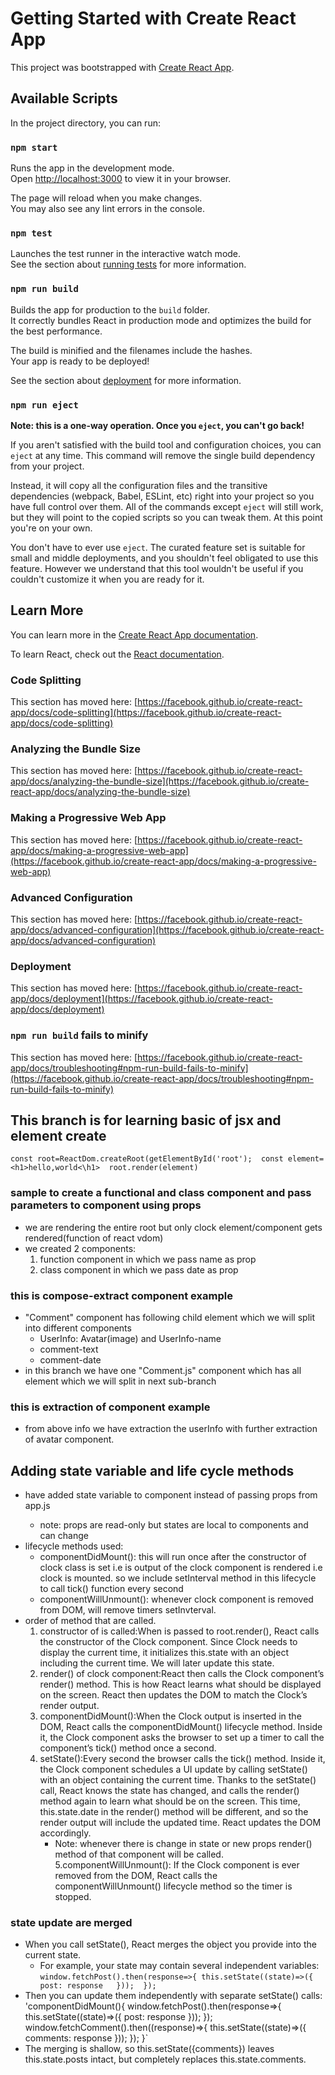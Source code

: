 # Getting Started with Create React App

This project was bootstrapped with [Create React App](https://github.com/facebook/create-react-app).

## Available Scripts

In the project directory, you can run:

### `npm start`

Runs the app in the development mode.\
Open [http://localhost:3000](http://localhost:3000) to view it in your browser.

The page will reload when you make changes.\
You may also see any lint errors in the console.

### `npm test`

Launches the test runner in the interactive watch mode.\
See the section about [running tests](https://facebook.github.io/create-react-app/docs/running-tests) for more information.

### `npm run build`

Builds the app for production to the `build` folder.\
It correctly bundles React in production mode and optimizes the build for the best performance.

The build is minified and the filenames include the hashes.\
Your app is ready to be deployed!

See the section about [deployment](https://facebook.github.io/create-react-app/docs/deployment) for more information.

### `npm run eject`

**Note: this is a one-way operation. Once you `eject`, you can't go back!**

If you aren't satisfied with the build tool and configuration choices, you can `eject` at any time. This command will remove the single build dependency from your project.

Instead, it will copy all the configuration files and the transitive dependencies (webpack, Babel, ESLint, etc) right into your project so you have full control over them. All of the commands except `eject` will still work, but they will point to the copied scripts so you can tweak them. At this point you're on your own.

You don't have to ever use `eject`. The curated feature set is suitable for small and middle deployments, and you shouldn't feel obligated to use this feature. However we understand that this tool wouldn't be useful if you couldn't customize it when you are ready for it.

## Learn More

You can learn more in the [Create React App documentation](https://facebook.github.io/create-react-app/docs/getting-started).

To learn React, check out the [React documentation](https://reactjs.org/).

### Code Splitting

This section has moved here: [https://facebook.github.io/create-react-app/docs/code-splitting](https://facebook.github.io/create-react-app/docs/code-splitting)

### Analyzing the Bundle Size

This section has moved here: [https://facebook.github.io/create-react-app/docs/analyzing-the-bundle-size](https://facebook.github.io/create-react-app/docs/analyzing-the-bundle-size)

### Making a Progressive Web App

This section has moved here: [https://facebook.github.io/create-react-app/docs/making-a-progressive-web-app](https://facebook.github.io/create-react-app/docs/making-a-progressive-web-app)

### Advanced Configuration

This section has moved here: [https://facebook.github.io/create-react-app/docs/advanced-configuration](https://facebook.github.io/create-react-app/docs/advanced-configuration)

### Deployment

This section has moved here: [https://facebook.github.io/create-react-app/docs/deployment](https://facebook.github.io/create-react-app/docs/deployment)

### `npm run build` fails to minify

This section has moved here: [https://facebook.github.io/create-react-app/docs/troubleshooting#npm-run-build-fails-to-minify](https://facebook.github.io/create-react-app/docs/troubleshooting#npm-run-build-fails-to-minify)

## This branch is for learning basic of jsx and element create  
`const root=ReactDom.createRoot(getElementById('root'); 
const element=<h1>hello,world<\h1> 
root.render(element)`

### sample to create a functional and class component and pass parameters to component using props
* we are rendering the entire root but only clock element/component gets rendered(function of react vdom)
* we created 2 components: 
    1. function component in which we pass name as prop
    2. class component in which we pass date as prop

### this is compose-extract component example 
* "Comment" component has following child element which we will split into different components
    * UserInfo: Avatar(image) and UserInfo-name
    * comment-text
    * comment-date
* in this branch we have one "Comment.js" component which has all element which we will split in next sub-branch

### this is extraction of component example
* from above info we have extraction the userInfo with further extraction of avatar component.

## Adding state variable and life cycle methods 
* have added state variable to <clock/> component instead of passing props from app.js
    * note: props are read-only but states are local to components and can change
* lifecycle methods used:
    * componentDidMount(): this will run once after the constructor of clock class is set i.e is output of the clock component is rendered i.e clock is mounted. so we include setInterval method in this lifecycle to call tick() function every second
    * componentWillUnmount(): whenever clock component is removed from DOM, will remove timers setInvterval.
* order of method that are called.
    1. constructor of <clock> is called:When <Clock /> is passed to root.render(), React calls the constructor of the Clock component. Since Clock needs to display the current time, it initializes this.state with an object including the current time. We will later update this state.
    2. render() of clock component:React then calls the Clock component’s render() method. This is how React learns what should be displayed on the screen. React then updates the DOM to match the Clock’s render output.
    3. componentDidMount():When the Clock output is inserted in the DOM, React calls the componentDidMount() lifecycle method. Inside it, the Clock component asks the browser to set up a timer to call the component’s tick() method once a second.
    4. setState():Every second the browser calls the tick() method. Inside it, the Clock component schedules a UI update by calling setState() with an object containing the current time. Thanks to the setState() call, React knows the state has changed, and calls the render() method again to learn what should be on the screen. This time, this.state.date in the render() method will be different, and so the render output will include the updated time. React updates the DOM accordingly.
        * Note: whenever there is change in state or new props render() method of that component will be called.
    5.componentWillUnmount(): If the Clock component is ever removed from the DOM, React calls the componentWillUnmount() lifecycle method so the timer is stopped.

### state update are merged
* When you call setState(), React merges the object you provide into the current state.
    * For example, your state may contain several independent variables:
    `window.fetchPost().then(response=>{
            this.setState((state)=>({  
                post: response  
                })); 
             });`
* Then you can update them independently with separate setState() calls:  
'componentDidMount(){
        window.fetchPost().then(response=>{
            this.setState((state)=>({
                post: response
            }));
        });
        window.fetchComment().then((response)=>{
            this.setState((state)=>({
                comments: response
            }));
        });
    }`
* The merging is shallow, so this.setState({comments}) leaves this.state.posts intact, but completely replaces this.state.comments.

